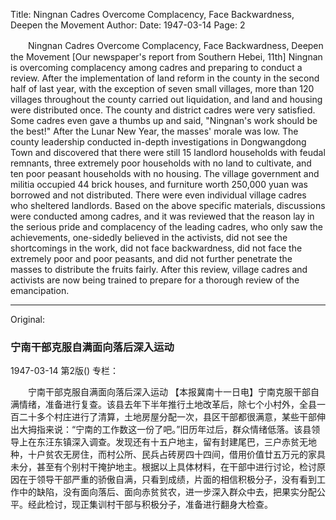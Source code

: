 Title: Ningnan Cadres Overcome Complacency, Face Backwardness, Deepen the Movement
Author:
Date: 1947-03-14
Page: 2

　　Ningnan Cadres Overcome Complacency, Face Backwardness, Deepen the Movement
    [Our newspaper's report from Southern Hebei, 11th] Ningnan is overcoming complacency among cadres and preparing to conduct a review. After the implementation of land reform in the county in the second half of last year, with the exception of seven small villages, more than 120 villages throughout the county carried out liquidation, and land and housing were distributed once. The county and district cadres were very satisfied. Some cadres even gave a thumbs up and said, "Ningnan's work should be the best!" After the Lunar New Year, the masses' morale was low. The county leadership conducted in-depth investigations in Dongwangdong Town and discovered that there were still 15 landlord households with feudal remnants, three extremely poor households with no land to cultivate, and ten poor peasant households with no housing. The village government and militia occupied 44 brick houses, and furniture worth 250,000 yuan was borrowed and not distributed. There were even individual village cadres who sheltered landlords. Based on the above specific materials, discussions were conducted among cadres, and it was reviewed that the reason lay in the serious pride and complacency of the leading cadres, who only saw the achievements, one-sidedly believed in the activists, did not see the shortcomings in the work, did not face backwardness, did not face the extremely poor and poor peasants, and did not further penetrate the masses to distribute the fruits fairly. After this review, village cadres and activists are now being trained to prepare for a thorough review of the emancipation.



<hr /> 

Original: 


### 宁南干部克服自满面向落后深入运动

1947-03-14
第2版()
专栏：

　　宁南干部克服自满面向落后深入运动
    【本报冀南十一日电】宁南克服干部自满情绪，准备进行复查。该县去年下半年推行土地改革后，除七个小村外，全县一百二十多个村庄进行了清算，土地房屋分配一次，县区干部都很满意，某些干部伸出大拇指来说：“宁南的工作数这一份了吧。”旧历年过后，群众情绪低落。该县领导上在东汪东镇深入调查。发现还有十五户地主，留有封建尾巴，三户赤贫无地种，十户贫农无房住，而村公所、民兵占砖房四十四间，借用价值廿五万元的家具未分，甚至有个别村干掩护地主。根据以上具体材料，在干部中进行讨论，检讨原因在于领导干部严重的骄傲自满，只看到成绩，片面的相信积极分子，没有看到工作中的缺陷，没有面向落后、面向赤贫贫农，进一步深入群众中去，把果实分配公平。经此检讨，现正集训村干部与积极分子，准备进行翻身大检查。
